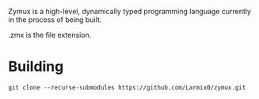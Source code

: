 Zymux is a high-level, dynamically typed programming language currently
in the process of being built.

.zmx is the file extension.

# Building
`git clone --recurse-submodules https://github.com/Larmix0/zymux.git`
